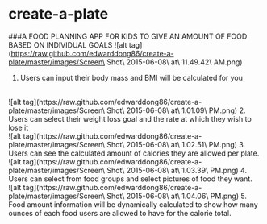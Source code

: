 # create-a-plate
###A FOOD PLANNING APP FOR KIDS TO GIVE AN AMOUNT OF FOOD BASED ON INDIVIDUAL GOALS
![alt tag](https://raw.github.com/edwarddong86/create-a-plate/master/images/Screen\ Shot\ 2015-06-08\ at\ 11.49.42\ AM.png)
1.  Users can input their body mass and BMI will be calculated for you
<br/>
![alt tag](https://raw.github.com/edwarddong86/create-a-plate/master/images/Screen\ Shot\ 2015-06-08\ at\ 1.01.09\ PM.png)
2.  Users can select their weight loss goal and the rate at which they wish to lose it
<br/>
![alt tag](https://raw.github.com/edwarddong86/create-a-plate/master/images/Screen\ Shot\ 2015-06-08\ at\ 1.02.51\ PM.png)
3.  Users can see the calculated amount of calories they are allowed per plate.
<br/>
![alt tag](https://raw.github.com/edwarddong86/create-a-plate/master/images/Screen\ Shot\ 2015-06-08\ at\ 1.03.39\ PM.png)
4.  Users can select from food groups and select pictures of food they want.
<br/>
![alt tag](https://raw.github.com/edwarddong86/create-a-plate/master/images/Screen\ Shot\ 2015-06-08\ at\ 1.04.06\ PM.png)
5. Food amount information will be dynamically calculated to show how many ounces of each food users are allowed to have for the calorie total.
